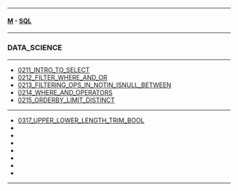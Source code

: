 
---

#### [M](https://github.com/ttltrk/TTT/blob/master/menu.md) - [SQL](https://github.com/ttltrk/TTT/blob/master/SQL/SQL.md)

---

### DATA_SCIENCE

---

* [0211_INTRO_TO_SELECT](https://github.com/ttltrk/TTT/blob/master/SQL/DS/0211_INTRO_TO_SELECT/0211_INTRO_TO_SELECT.md)
* [0212_FILTER_WHERE_AND_OR](https://github.com/ttltrk/TTT/blob/master/SQL/DS/0212_FILTER_WHERE_AND_OR/0212_FILTER_WHERE_AND_OR.md)
* [0213_FILTERING_OPS_IN_NOTIN_ISNULL_BETWEEN](https://github.com/ttltrk/TTT/blob/master/SQL/DS/0213_FILTERING_OPS_IN_NOTIN_ISNULL_BETWEEN/0213_FILTERING_OPS_IN_NOTIN_ISNULL_BETWEEN.md)
* [0214_WHERE_AND_OPERATORS](https://github.com/ttltrk/TTT/blob/master/SQL/DS/0214_WHERE_AND_OPERATORS/0214_WHERE_AND_OPERATORS.md)
* [0215_ORDERBY_LIMIT_DISTINCT](https://github.com/ttltrk/TTT/blob/master/SQL/DS/0215_ORDERBY_LIMIT_DISTINCT/0215_ORDERBY_LIMIT_DISTINCT.md)

---

* [0317_UPPER_LOWER_LENGTH_TRIM_BOOL](https://github.com/ttltrk/TTT/blob/master/SQL/DS/0317_UPPER_LOWER_LENGTH_TRIM_BOOL/0317_UPPER_LOWER_LENGTH_TRIM_BOOL.md)
* []()
* []()
* []()
* []()
* []()
* []()
* []()

---
